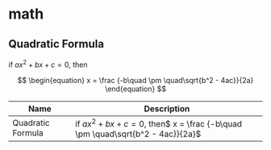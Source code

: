# math

## Quadratic Formula

if $ax^2 + bx + c = 0$, then

$$
\begin{equation}
x = \frac {-b\quad \pm \quad\sqrt{b^2 - 4ac}}{2a}
\end{equation}
$$

| Name              | Description                                                                      |
|-------------------|----------------------------------------------------------------------------------|
| Quadratic Formula | if $ax^2 + bx + c = 0$, then$ x = \frac {-b\quad \pm \quad\sqrt{b^2 - 4ac}}{2a}$ |

